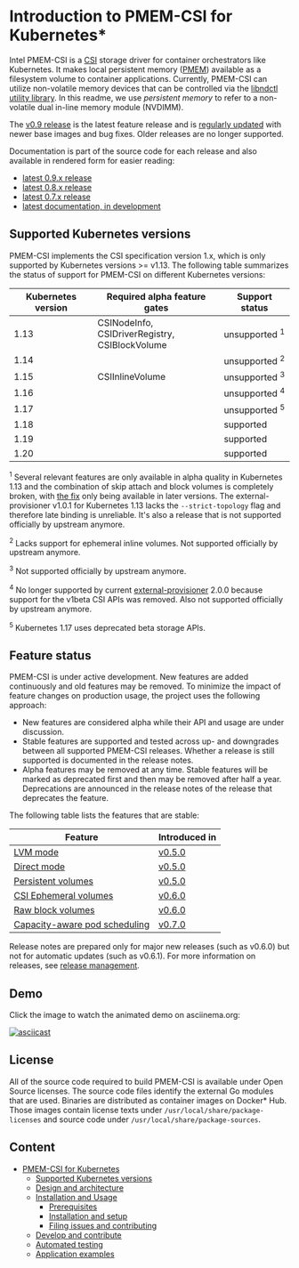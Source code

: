 # Introduction to PMEM-CSI for Kubernetes\*

Intel PMEM-CSI is a [CSI](https://github.com/container-storage-interface/spec)
storage driver for container orchestrators like
Kubernetes. It makes local persistent memory
([PMEM](https://pmem.io/)) available as a filesystem volume to
container applications. Currently, PMEM-CSI can utilize non-volatile memory
devices that can be controlled via the [libndctl utility
library](https://github.com/pmem/ndctl). In this readme, we use
*persistent memory* to refer to a non-volatile dual in-line memory
module (NVDIMM).

The [v0.9 release](https://github.com/intel/pmem-csi/releases/latest)
is the latest feature release and is [regularly updated](docs/DEVELOPMENT.md#release-management) with newer base images
and bug fixes. Older releases are no longer supported.

Documentation is part of the source code for each release and also
available in rendered form for easier reading:
- [latest 0.9.x release](https://intel.github.io/pmem-csi/0.9/)
- [latest 0.8.x release](https://intel.github.io/pmem-csi/0.8/)
- [latest 0.7.x release](https://intel.github.io/pmem-csi/0.7/)
- [latest documentation, in development](https://intel.github.io/pmem-csi/devel/)

## Supported Kubernetes versions

PMEM-CSI implements the CSI specification version 1.x, which is only
supported by Kubernetes versions >= v1.13. The following table
summarizes the status of support for PMEM-CSI on different Kubernetes
versions:

| Kubernetes version | Required alpha feature gates   | Support status
|--------------------|--------------------------------|----------------
| 1.13               | CSINodeInfo, CSIDriverRegistry,<br>CSIBlockVolume</br>| unsupported <sup>1</sup>
| 1.14               |                                | unsupported <sup>2</sup>
| 1.15               | CSIInlineVolume                | unsupported <sup>3</sup>
| 1.16               |                                | unsupported <sup>4</sup>
| 1.17               |                                | unsupported <sup>5</sup>
| 1.18               |                                | supported
| 1.19               |                                | supported
| 1.20               |                                | supported

<sup>1</sup> Several relevant features are only available in alpha
quality in Kubernetes 1.13 and the combination of skip attach and
block volumes is completely broken, with [the
fix](https://github.com/kubernetes/kubernetes/pull/79920) only being
available in later versions. The external-provisioner v1.0.1 for
Kubernetes 1.13 lacks the `--strict-topology` flag and therefore late
binding is unreliable. It's also a release that is not supported
officially by upstream anymore.

<sup>2</sup> Lacks support for ephemeral inline volumes.
Not supported officially by upstream anymore.

<sup>3</sup> Not supported officially by upstream anymore.

<sup>4</sup> No longer supported by current
[external-provisioner](https://github.com/kubernetes-csi/external-provisioner/)
2.0.0 because support for the v1beta CSI APIs was removed. Also not
supported officially by upstream anymore.

<sup>5</sup> Kubernetes 1.17 uses deprecated beta storage APIs.

## Feature status

PMEM-CSI is under active development. New features are added
continuously and old features may be removed. To minimize the impact
of feature changes on production usage, the project uses the
following approach:
- New features are considered alpha while their API and usage are
  under discussion.
- Stable features are supported and tested across up- and downgrades
  between all supported PMEM-CSI releases. Whether a release is still
  supported is documented in the release notes.
- Alpha features may be removed at any time. Stable features will be
  marked as deprecated first and then may be removed after half a
  year. Deprecations are announced in the release notes of the release
  that deprecates the feature.

The following table lists the features that are stable:

Feature | Introduced in
--------|--------------
[LVM mode](docs/design.html#lvm-device-mode) | [v0.5.0](https://github.com/intel/pmem-csi/releases/tag/v0.5.0)
[Direct mode](https://intel.github.io/pmem-csi/latest/docs/design.html#direct-device-mode) | [v0.5.0](https://github.com/intel/pmem-csi/releases/tag/v0.5.0)
[Persistent volumes](https://intel.github.io/pmem-csi/latest/docs/design.html#volume-persistency) | [v0.5.0](https://github.com/intel/pmem-csi/releases/tag/v0.5.0)
[CSI Ephemeral volumes](https://intel.github.io/pmem-csi/latest/docs/design.html#volume-persistency) | [v0.6.0](https://github.com/intel/pmem-csi/releases/tag/v0.6.0)
[Raw block volumes](https://intel.github.io/pmem-csi/latest/docs/install.html#raw-block-volumes) | [v0.6.0](https://github.com/intel/pmem-csi/releases/tag/v0.6.0)
[Capacity-aware pod scheduling](https://intel.github.io/pmem-csi/latest/docs/design.html#capacity-aware-pod-scheduling) | [v0.7.0](https://github.com/intel/pmem-csi/releases/tag/v0.7.0)

Release notes are prepared only for major new releases (such as v0.6.0)
but not for automatic updates (such as v0.6.1). For more information on
releases, see [release
management](docs/DEVELOPMENT.md#release-management).

## Demo

Click the image to watch the animated demo on asciinema.org:

[![asciicast](https://asciinema.org/a/4M5PSwbYkaXs0dPHYUIVbakqB.svg)](https://asciinema.org/a/4M5PSwbYkaXs0dPHYUIVbakqB)

## License

All of the source code required to build PMEM-CSI is available under
Open Source licenses. The source code files identify the external Go
modules that are used. Binaries are distributed as container images on
Docker\* Hub. Those images contain license texts under
`/usr/local/share/package-licenses` and source code under
`/usr/local/share/package-sources`.

## Content

- [PMEM-CSI for Kubernetes](#pmem-csi-for-kubernetes)
    - [Supported Kubernetes versions](#supported-kubernetes-versions)
    - [Design and architecture](docs/design.md)
    - [Installation and Usage](docs/install.md)
       - [Prerequisites](docs/install.md#prerequisites)
       - [Installation and setup](docs/install.md#installation-and-setup)
       - [Filing issues and contributing](docs/install.md#filing-issues-and-contributing)
    - [Develop and contribute](docs/DEVELOPMENT.md)
    - [Automated testing](docs/autotest.md)
    - [Application examples](examples/readme.rst)
